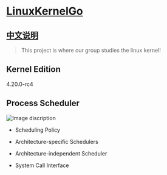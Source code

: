 # [LinuxKernelGo](https://github.com/RocketKernel/LinuxKernelGo)

## [中文说明](https://github.com/RocketKernel/LinuxKernelGo/blob/master/README-zh.md)

> This project is where our group studies the linux kernel!

## Kernel Edition 
4.20.0-rc4

## Process Scheduler

![Image discription](https://github.com/RocketKernel/LinuxKernelGo/blob/master/pic/ps.gif)

- Scheduling Policy

- Architecture-specific Schedulers

- Architecture-independent Scheduler

- System Call Interface
